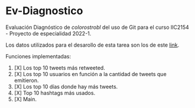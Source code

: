 # Ev-Diagnostico
Evaluación Diagnóstico de *colorostrobl* del uso de Git para el curso IIC2154 - Proyecto de especialidad 2022-1.

Los datos utilizados para el desarollo de esta tarea son los de este [link](https://www.kaggle.com/datasets/prathamsharma123/farmers-protest-tweets-dataset-raw-json).

Funciones implementadas:

1. [X] Los top 10 tweets más retweeted.
2. [X] Los top 10 usuarios en función a la cantidad de tweets que emitieron.
3. [X] Los top 10 días donde hay más tweets.
4. [X] Top 10 hashtags más usados.
5. [X] Main.
